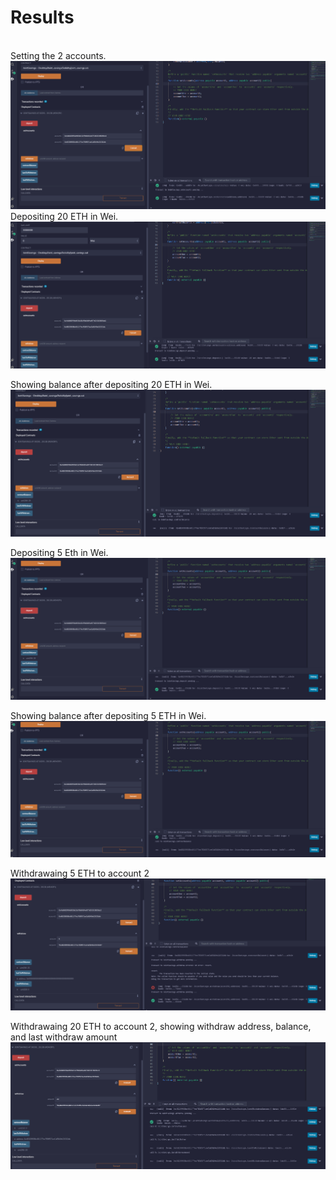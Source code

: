 # Results
<br>
Setting the 2 accounts.
<img src="Execution/Set up acc.PNG">
</br>
Depositing 20 ETH in Wei.
<img src="Execution/deposit 20 wei.PNG">

Showing balance after depositing 20 ETH in Wei.
<img src="Execution/balance.PNG">

Depositing 5 Eth in Wei.
<img src="Execution/deposit 5 wei.PNG">

Showing balance after depositing 5 ETH in Wei.
<img src="Execution/new balance.PNG">


Withdrawaing 5 ETH to account 2
<img src="Execution/withdraw 5.PNG">

Withdrawaing 20 ETH to account 2, showing withdraw address, balance, and last withdraw amount
<img src="Execution/withdraw 20.PNG">
